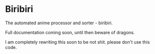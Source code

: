 # Biribiri

The automated anime processor and sorter - biribiri.

Full documentation coming soon, until then beware of dragons.

I am completely rewriting this soon to be not shit. please don't use this code.
